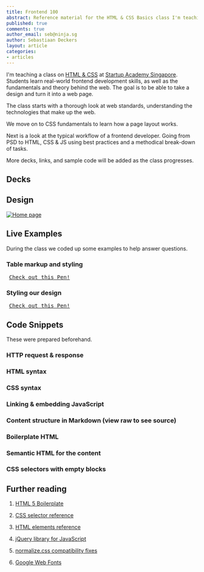 ```yaml
---
title: Frontend 100
abstract: Reference material for the HTML & CSS Basics class I'm teaching.
published: true
comments: true
author_email: seb@ninja.sg
author: Sebastiaan Deckers
layout: article
categories:
- articles
---
```


I'm teaching a class on [HTML & CSS](http://academy.st/courses/ui) at [Startup Academy Singapore](http://academy.st). Students learn real-world frontend development skills, as well as the fundamentals and theory behind the web. The goal is to be able to take a design and turn it into a web page.

The class starts with a thorough look at web standards, understanding the technologies that make up the web.

We move on to CSS fundamentals to learn how a page layout works.

Next is a look at the typical workflow of a frontend developer. Going from PSD to HTML, CSS & JS using best practices and a methodical break-down of tasks.

More decks, links, and sample code will be added as the class progresses.

## Decks

<script async="async" class="speakerdeck-embed" data-id="6e777a3088170130fa7f123139171007" data-ratio="1.33333333333333" src="//speakerdeck.com/assets/embed.js"> </script>

<script async="async" class="speakerdeck-embed" data-id="9bb5f5a088170130045a12313d1802ec" data-ratio="1.33333333333333" src="//speakerdeck.com/assets/embed.js"> </script>

<script async="async" class="speakerdeck-embed" data-id="d104e22088170130140022000a1c4660" data-ratio="1.33333333333333" src="//speakerdeck.com/assets/embed.js"> </script>

<script async="async" class="speakerdeck-embed" data-id="f0559c6088170130c6c3123138094421" data-ratio="1.33333333333333" src="//speakerdeck.com/assets/embed.js"> </script>

## Design

[![Home page](https://photos-3.dropbox.com/t/0/AAAEJaxhcQOSb6OQitPSH7SIhKn4a_VI3BgZN7mbd373DQ/12/46457854/jpeg/320x320/1/_/0/2/Design.psd/co9E1KAzRdCt-lw2Ey_PqnN_Jd9AWblIdnKM-JAHbe8%2C5eR7TkN7cs8y98bQtbGkjp8ol1rbvWQbyf2Q-iVF3ok%2CVH5yqQKrnn2DCRiJxnrWxYccPNZWOjQFNHpet_zwTrc)](https://www.dropbox.com/s/sovgo6q3hq56paz/Design.psd)

## Live Examples

During the class we coded up some examples to help answer questions.

### Table markup and styling

<pre class="codepen" data-height="300" data-type="result" data-href="ucFbg" data-user="cbas" data-safe="true"><code> </code><a href="http://codepen.io/cbas/pen/ucFbg">Check out this Pen!</a></pre>
<script async="async" src="http://codepen.io/assets/embed/ei.js"> </script>

### Styling our design

<pre class="codepen" data-height="300" data-type="result" data-href="GjdHo" data-user="cbas" data-safe="true"><code> </code><a href="http://codepen.io/cbas/pen/GjdHo">Check out this Pen!</a></pre>
<script async="async" src="http://codepen.io/assets/embed/ei.js"> </script>

## Code Snippets

These were prepared beforehand.

### HTTP request & response

<script src="https://gist.github.com/cbas/5378704.js"> </script>

### HTML syntax

<script src="https://gist.github.com/cbas/5379047.js"> </script>

### CSS syntax

<script src="https://gist.github.com/cbas/5379150.js"> </script>

### Linking & embedding JavaScript

<script src="https://gist.github.com/cbas/5379212.js"> </script>

### Content structure in Markdown (view raw to see source)

<script src="https://gist.github.com/cbas/5381537.js"> </script>

### Boilerplate HTML

<script src="https://gist.github.com/cbas/5381645.js"> </script>

### Semantic HTML for the content

<script src="https://gist.github.com/cbas/5381586.js"> </script>

### CSS selectors with empty blocks

<script src="https://gist.github.com/cbas/5382374.js"> </script>

## Further reading

1. [HTML 5 Boilerplate](http://html5boilerplate.com/)

1. [CSS selector reference](http://www.w3.org/TR/selectors/#selectors)

1. [HTML elements reference](http://html5doctor.com/element-index/)

1. [jQuery library for JavaScript](http://jquery.com/)

1. [normalize.css compatibility fixes](http://necolas.github.io/normalize.css/)

1. [Google Web Fonts](http://www.google.com/fonts)